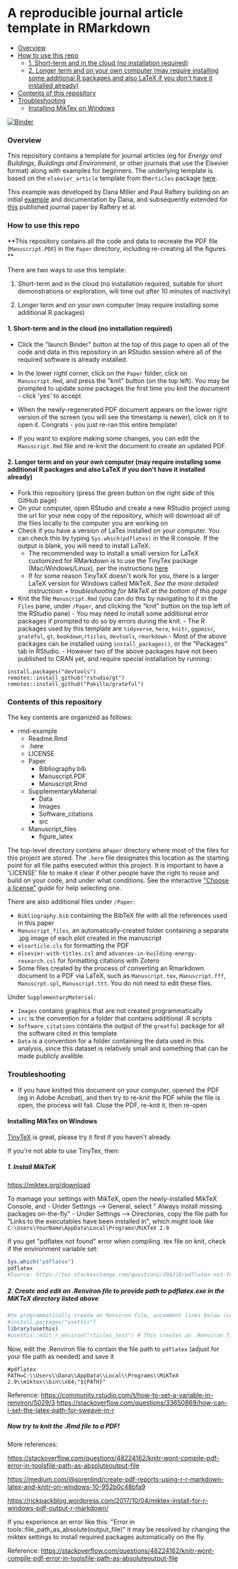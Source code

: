 A reproducible journal article template in RMarkdown
================

-   [Overview](#overview)
-   [How to use this repo](#how-to-use-this-repo)
    -   [1. Short-term and in the cloud (no installation required)](#1-short-term-and-in-the-cloud-no-installation-required)
    -   [2. Longer term and on your own computer (may require installing some additional R packages and also LaTeX if you don't have it installed already)](#2-longer-term-and-on-your-own-computer-may-require-installing-some-additional-r-packages-and-also-latex-if-you-dont-have-it-installed-already)
-   [Contents of this repository](#contents-of-this-repository)
-   [Troubleshooting](#troubleshooting)
    -   [Installing MikTex on Windows](#installing-miktex-on-windows)

[![Binder](http://mybinder.org/badge_logo.svg)](http://mybinder.org/v2/gh/CenterForTheBuiltEnvironment/rmd-example/master?urlpath=rstudio)

### Overview

This repository contains a template for journal articles (eg for *Energy and Buildings*, *Buildings and Environment*, or other journals that use the Elsevier format) along with examples for beginners. The underlying template is based on the `elsevier_article` template from the`rticles` package [here](https://github.com/rstudio/rticles).

This example was developed by Dana Miller and Paul Raftery building on an initial [example](https://github.com/dmgt/rticles_demo) and documentation by Dana, and subsequently extended for [this](https://escholarship.org/uc/item/4p479663) published journal paper by Raftery et al. 

### How to use this repo

**This repository contains all the code and data to recreate the PDF file (`Manuscript.PDF`) in the `Paper` directory, including re-creating all the figures. **

There are two ways to use this template:

1.  Short-term and in the cloud (no installation required, suitable for short demonstrations or exploration, will time out after 10 minutes of inactivity)

2.  Longer term and on your own computer (may require installing some additional R packages)

#### 1. Short-term and in the cloud (no installation required)

-   Click the "launch Binder" button at the top of this page to open all of the code and data in this repository in an RStudio session where all of the required software is already installed.

-   In the lower right corner, click on the `Paper` folder, click on `Manuscript.Rmd`, and press the "knit" button (on the top left). You may be prompted to update some packages the first time you knit the document - click 'yes' to accept

-   When the newly-regenerated PDF document appears on the lower right version of the screen (you will see the timestamp is newer), click on it to open it. Congrats - you just re-ran this entire template!

-   If you want to explore making some changes, you can edit the `Manuscript.Rmd` file and re-knit the document to create an updated PDF.

#### 2. Longer term and on your own computer (may require installing some additional R packages and also LaTeX if you don't have it installed already)

-   Fork this repository (press the green button on the right side of this GitHub page)
-   On your computer, open RStudio and create a new RStudio project using the url for your new copy of the repository, which will download all of the files locally to the computer you are working on
-   Check if you have a version of LaTex installed on your computer. You can check this by typing `Sys.which(pdflatex)` in the R console. If the output is blank, you will need to install LaTeX.
    -   The recommended way to install a small version for LaTeX customized for RMarkdown is to use the TinyTex package (Mac/Windows/Linux), per the instructions [here](https://yihui.name/tinytex/)
    -   If for some reason TinyTeX doesn't work for you, there is a larger LaTeX version for Windows called MikTeX. *See the more detailed instructiosn + troubleshooting for MikTeX at the bottom of this page*
-   Knit the file `Manuscript.Rmd` (you can do this by navigating to it in the `Files` pane, under `/Paper`, and clicking the "knit" button on the top left of the RStudio pane) - You may need to install some additional error packages if prompted to do so by errors during the knit. - The R packages used by this template are `tidyverse`, `here`, `knitr`, `ggpmisc`, `grateful`, `gt`, `bookdown`,`rticles`, `devtools`, `rmarkdown` - Most of the above packages can be installed using `install_packages()`, or the "Packages" tab in RStudio. - However two of the above packages have not been published to CRAN yet, and require special installation by running:

<!-- -->

    install.packages("devtools")
    remotes::install_github("rstudio/gt")
    remotes::install_github("Pakillo/grateful")

### Contents of this repository

The key contents are organized as follows:

-   rmd-example
    -   Readme.Rmd
    -   .here
    -   LICENSE
    -   Paper
        -   Bibliography.bib
        -   Manuscript.PDF
        -   Manuscript.Rmd
    -   SupplementaryMaterial
        -   Data
        -   Images
        -   Software\_citations
        -   src
    -   Manuscript\_files
        -   figure\_latex

The top-level directory contains a`Paper` directory where most of the files for this project are stored. The `.here` file designates this location as the starting point for all file paths executed within this project. It is important to have a 'LICENSE' file to make it clear if other people have the right to reuse and build on your code, and under what conditions. See the interactive ["Choose a license"](https://choosealicense.com/) guide for help selecting one.

There are also additional files under `/Paper`:

-   `Bibliography.bib` containing the BibTeX file with all the references used in this paper
-   `Manuscript_files`, an automatically-created folder containing a separate .jpg image of each plot created in the manuscript
-   `elsarticle.cls` for formatting the PDF
-   `elsevier-with-titles.csl` and `advances-in-building-energy-research.csl` for formatting citations with Zotero
-   Some files created by the process of converting an Rmarkdown document to a PDF via LaTeX, such as `Manuscript.tex`, `Manuscript.fff`, `Manuscrpt.spl`, `Manuscript.ttt`. You do not need to edit these files.

Under `SupplementaryMaterial`:

-   `Images` contains graphics that are not created programmatically
-   `src` is the convention for a folder that contains additional .R scripts
-   `Software_citations` contains the output of the `greatful` package for all the software cited in this template
-   `Data` is a convention for a folder containing the data used in this analysis, since this dataset is relatively small and something that can be made publicly avalible.

### Troubleshooting

-   If you have knitted this document on your computer, opened the PDF (eg in Adobe Acrobat), and then try to re-knit the PDF while the file is open, the process will fail. Close the PDF, re-knit it, then re-open

#### Installing MikTex on Windows

[TinyTeX](https://yihui.name/tinytex/) is great, please try it first if you haven't already.

If you're not able to use TinyTex, then:

##### 1. Install MikTeK

<https://miktex.org/download>

To mamage your settings with MikTeX, open the newly-installed MikTeX Console, and - Under Settings --&gt; General, select " Always install missing packages on-the-fly" - Under Settings --&gt; Directories, copy the file path for "Links to the executables have been installed in", which might look like `C:\Users\YourName\AppData\Local\Programs\MiKTeX 2.9`

If you get "pdflatex not found" error when compiling .tex file on knit, check if the environment variable set:

``` r
Sys.which("pdflatex")
pdflatex 
#Source: https://tex.stackexchange.com/questions/398218/pdflatex-not-found-windows
```

##### 2. Create and edit an .Renviron file to provide path to pdflatex.exe in the MiKTeX directory listed above

``` r
#to programmatically create an Renviron file, uncomment lines below (commented out for knit)
#install.packages("usethis")
library(usethis)
#usethis::edit_r_environ("rticles_test") # This creates an .Renviron file
```

Now, edit the .Renviron file to contain the file path to `pdflatex` (adjust for your file path as needed) and save it

    #pdflatex
    PATH=C:\\Users\\Dana\\AppData\\Local\\Programs\\MiKTeX 2.9\\miktex\\bin\\x64;"${PATH}"

Reference: <https://community.rstudio.com/t/how-to-set-a-variable-in-renviron/5029/3> <https://stackoverflow.com/questions/33650869/how-can-i-set-the-latex-path-for-sweave-in-r>

##### Now try to knit the .Rmd file to a PDF!

More references:

<https://stackoverflow.com/questions/48224162/knitr-wont-compile-pdf-error-in-toolsfile-path-as-absoluteoutput-file>

<https://medium.com/@sorenlind/create-pdf-reports-using-r-r-markdown-latex-and-knitr-on-windows-10-952b0c48bfa9>

<https://rickpackblog.wordpress.com/2017/10/04/miktex-install-for-r-windows-pdf-output-r-markdown/>

If you experience an error like this: "Error in tools::file\_path\_as\_absolute(output\_file)" it may be resolved by changing the miktex settings to install required packages automatically on the fly.

Reference: <https://stackoverflow.com/questions/48224162/knitr-wont-compile-pdf-error-in-toolsfile-path-as-absoluteoutput-file>
